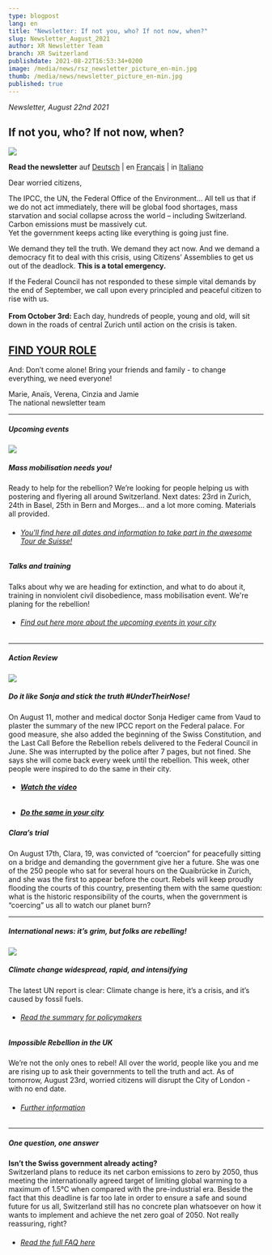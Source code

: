 ```yaml
---
type: blogpost
lang: en
title: "Newsletter: If not you, who? If not now, when?"
slug: Newsletter_August_2021
author: XR Newsletter Team
branch: XR Switzerland
publishdate: 2021-08-22T16:53:34+0200
image: /media/news/rsz_newsletter_picture_en-min.jpg
thumb: /media/news/newsletter_picture_en-min.jpg
published: true
---
```

*Newsletter, August 22nd 2021*

## **If not you, who? If not now, when?**

![](/media/rsz_newsletter_picture_en-min.jpg)

**Read the newsletter** auf [Deutsch](https://www.xrebellion.ch/news/newsletter_august_2021/) | en [Français](https://www.xrebellion.ch/fr/news/newsletter_august_2021/) | in [Italiano](https://www.xrebellion.ch/it/news/newsletter_august_2021/)

Dear worried citizens,

The IPCC, the UN, the Federal Office of the Environment… All tell us that if we do not act immediately, there will be global food shortages, mass starvation and social collapse across the world – including Switzerland. Carbon emissions must be massively cut.\
Yet the government keeps acting like everything is going just fine. 

We demand they tell the truth. We demand they act now. And we demand a democracy fit to deal with this crisis, using Citizens’ Assemblies to get us out of the deadlock. **This is a total emergency.**

If the Federal Council has not responded to these simple vital demands by the end of September, we call upon every principled and peaceful citizen to rise with us.\
\
**From October 3rd:** Each day, hundreds of people, young and old, will sit down in the roads of central Zurich until action on the crisis is taken.

## **[FIND YOUR ROLE](https://actionnetwork.org/forms/sign-up-for-the-rebellion-en)**

And: Don’t come alone! Bring your friends and family - to change everything, we need everyone! 

Marie, Anaïs, Verena, Cinzia and Jamie\
The national newsletter team

- - -

##### **Upcoming events**

![](/media/rsz_1tour_de_suisse_de.png)

##### **Mass mobilisation needs you!** 

Ready to help for the rebellion? We’re looking for people helping us with postering and flyering all around Switzerland. Next dates: 23rd in Zurich, 24th in Basel, 25th in Bern and Morges... and a lot more coming. Materials all provided.

* ###### [You'll find here all dates and information to take part in the awesome Tour de Suisse!](https://www.xrebellion.ch/fr/act/events/20210817-tour-de-suisse/)

##### **Talks and training**

Talks about why we are heading for extinction, and what to do about it, training in nonviolent civil disobedience, mass mobilisation event. We're planing for the rebellion! 

* ###### [Find out here more about the upcoming events in your city](https://www.xrebellion.ch/en/act/events/)

- - -

##### **Action Review**

![](/media/rsz_rsz_dscf9623-min.png)

##### **Do it like Sonja and stick the truth #UnderTheirNose!**

On August 11, mother and medical doctor Sonja Hediger came from Vaud to plaster the summary of the new IPCC report on the Federal palace. For good measure, she also added the beginning of the Swiss Constitution, and the Last Call Before the Rebellion rebels delivered to the Federal Council in June. She was interrupted by the police after 7 pages, but not fined. She says she will come back every week until the rebellion. This week, other people were inspired to do the same in their city. 

* ###### **[Watch the video](https://www.facebook.com/XRSwitzerland/videos/173493621516933)** [](https://www.facebook.com/XRSwitzerland/videos/173493621516933)
* ##### **[Do the same in your city](https://drive.google.com/drive/folders/1O6doYNia9PjdZgFdY8Z2cV4co240s4-A)**

##### **Clara’s trial**

On August 17th, Clara, 19, was convicted of “coercion” for peacefully sitting on a bridge and demanding the government give her a future. She was one of the 250 people who sat for several hours on the Quaibrücke in Zurich, and she was the first to appear before the court. Rebels will keep proudly flooding the courts of this country, presenting them with the same question: what is the historic responsibility of the courts, when the government is “coercing” us all to watch our planet burn?

- - -

##### **International news:** it’s grim, but folks are rebelling!

![](/media/rsz_featured-image-next-uk-rebellion.jpg)

##### Climate change widespread, rapid, and intensifying

The latest UN report is clear: Climate change is here, it’s a crisis, and it’s caused by fossil fuels.

* ###### [Read the summary for policymakers](https://www.ipcc.ch/report/sixth-assessment-report-working-group-i/)

##### Impossible Rebellion in the UK

We’re not the only ones to rebel! All over the world, people like you and me are rising up to ask their governments to tell the truth and act. As of tomorrow, August 23rd, worried citizens will disrupt the City of London - with no end date.

* ###### [Further information](https://extinctionrebellion.uk/next-uk-rebellion/)

- - -

##### **One question, one answer**

**Isn’t the Swiss government already acting?**\
Switzerland plans to reduce its net carbon emissions to zero by 2050, thus meeting the internationally agreed target of limiting global warming to a maximum of 1.5°C when compared with the pre-industrial era. Beside the fact that this deadline is far too late in order to ensure a safe and sound future for us all, Switzerland still has no concrete plan whatsoever on how it wants to implement and achieve the net zero goal of 2050. Not really reassuring, right?

* ###### [Read the full FAQ here](https://www.xrebellion.ch/en/about/faq/)
